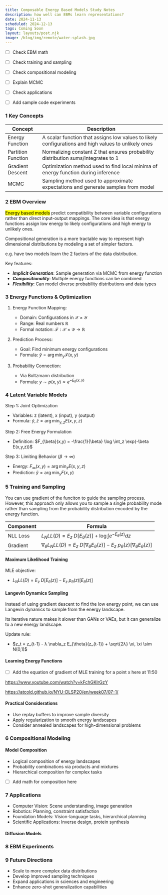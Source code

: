 ```yaml
---
title: Composable Energy Based Models Study Notes
description: how well can EBMs learn representations?
date: 2024-11-13
scheduled: 2024-12-13
tags: Coming Soon
layout: layouts/post.njk
image: /blog/img/remote/water-splash.jpg
---
```

- [ ] Check EBM math
- [ ] Check training and sampling
- [ ] Check compositional modeling
- [ ] Explain MCMC
- [ ] Check applications
- [ ] Add sample code experiments


### 1 Key Concepts
| Concept | Description |
|---------|-------------|
| Energy Function | A scalar function that assigns low values to likely configurations and high values to unlikely ones |
| Partition Function | Normalizing constant Z that ensures probability distribution sums/integrates to 1 |
| Gradient Descent | Optimization method used to find local minima of energy function during inference |
| MCMC | Sampling method used to approximate expectations and generate samples from model |

### 2 EBM Overview
<mark>Energy based models</mark> predict compatibility between variable configurations rather than direct input-output mappings. The core idea is that energy functions assign low energy to likely configurations and high energy to unlikely ones.

Compositional generation is a more tractable way to represent high dimensional distributions by modeling a set of simpler factors.

e.g. have two models learn the 2 factors of the data distribution.

Key features:

- **_Implicit Generation_**: Sample generation via MCMC from energy function
- **_Compositionality_**: Multiple energy functions can be combined
- **_Flexibility_**: Can model diverse probability distributions and data types

### 3 Energy Functions & Optimization

1. Energy Function Mapping:
   - Domain: Configurations in $\mathcal{X} \times \mathcal{Y}$
   - Range: Real numbers $\mathbb{R}$
   - Formal notation: $\mathcal{F}: \mathcal{X} \times \mathcal{Y} \rightarrow \mathbb{R}$

2. Prediction Process:
   - Goal: Find minimum energy configurations
   - Formula: $\check{y} = \arg\min_y \mathcal{F}(x,y)$

3. Probability Connection:
   - Via Boltzmann distribution
   - Formula: $y \sim p(x,y) \propto e^{-E_{\theta}(x,y)}$

### 4 Latent Variable Models

Step 1: Joint Optimization
- Variables: z (latent), x (input), y (output)
- Formula: $\check{y}, \check{z} = \arg\min_{y,z} E(x,y,z)$

Step 2: Free Energy Formulation
- Definition: $F_{\beta}(x,y) = -\frac{1}{\beta} \log \int_z \exp(-\beta E(x,y,z))$

Step 3: Limiting Behavior ($\beta \rightarrow \infty$)
- Energy: $F_{\infty}(x,y) = \arg\min_z E(x,y,z)$
- Prediction: $\check{y} = \arg\min_y F(x,y)$

### 5 Training and Sampling
You can use gradient of the funciton to guide the sampling process. However, this approach only allows you to sample a single probability mode rather than sampling from the probability distribution encoded by the energy function.



| Component | Formula |
|-----------|---------|
| NLL Loss | $L_NLL(D) = E_z~D[E_{\theta}(z)] + \log \int e^{-E_{\theta}(z)} dz$ |
| Gradient | $\nabla_{\theta} L_NLL(D) = E_z~D[\nabla_{\theta} E_{\theta}(z)] - E_z~p_{\theta}(z)[\nabla_{\theta} E_{\theta}(z)]$ |


#### Maximum Likelihood Training
MLE objective:

- $L_NLL(D) = E_z~D[E_{\theta}(z)] - E_z~p_{\theta}(z)[E_{\theta}(z)]$

#### Langevin Dynamics Sampling
Instead of using gradient descent to find the low energy point, we can use Langevin dynamics to sample from the energy landscape.

Its iterative nature makes it slower than GANs or VAEs, but it can generalize to a new energy landscape.

Update rule:

- $z_t = z_{t-1} - λ \nabla_z E_{\theta}(z_{t-1}) + \sqrt{2λ} \xi, \xi \sim N(0,1)$


#### Learning Energy Functions
- [ ] Add the equation of gradient of MLE training for a point x here at 11:50


https://www.youtube.com/watch?v=kFchGKIrGzY

https://atcold.github.io/NYU-DLSP20/en/week07/07-1/

#### Practical Considerations
- Use replay buffers to improve sample diversity
- Apply regularization to smooth energy landscapes
- Consider annealed landscapes for high-dimensional problems

### 6 Compositional Modeling

#### Model Composition
- Logical composition of energy landscapes
- Probability combinations via products and mixtures
- Hierarchical composition for complex tasks

- [ ] Add math for composition here


### 7 Applications
- Computer Vision: Scene understanding, image generation
- Robotics: Planning, constraint satisfaction
- Foundation Models: Vision-language tasks, hierarchical planning
- Scientific Applications: Inverse design, protein synthesis

#### Diffusion Models



### 8 EBM Experiments



### 9 Future Directions
- Scale to more complex data distributions
- Develop improved sampling techniques
- Expand applications in sciences and engineering
- Enhance zero-shot generalization capabilities
